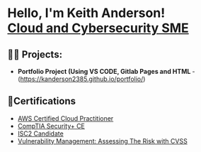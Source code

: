 <h1>Hello, I'm Keith Anderson! <br/><a href="https://www.linkedin.com/in/keithanderson1985/">Cloud and Cybersecurity SME</a></a></h1>

<h2>👨‍💻 Projects:</h2>

- <b>Portfolio Project (Using VS CODE, Gitlab Pages and HTML </b>
  -(https://kanderson2385.github.io/portfolio/)


<h2>📝Certifications</h2>

- [AWS Certified Cloud Practitioner](https://www.credly.com/badges/491cddd8-2af7-4b7f-905f-c859eee1d238/public_url)
- <a href="https://ibb.co/MVW2LcW">CompTIA Security+ CE
- [ISC2 Candidate](https://www.credly.com/badges/81b68587-05b5-4381-85e2-16b4dc6eb262/public_url)
- [Vulnerability Management: Assessing The Risk with CVSS](https://www.linkedin.com/learning/certificates/a1ab184be5316643522b416e6c4030e3c74eeb78a7c633e7c4a26834c55d1839)



<!--
**knderson2385/kanderson2385** is a ✨ _special_ ✨ repository because its `README.md` (this file) appears on your GitHub profile.

Here are some ideas to get you started:

- 🔭 I’m currently working on ...
- 🌱 I’m currently learning ...
- 👯 I’m looking to collaborate on ...
- 🤔 I’m looking for help with ...
- 💬 Ask me about ...
- 📫 How to reach me: ...
- 😄 Pronouns: ...
- ⚡ Fun fact: ...
-->

